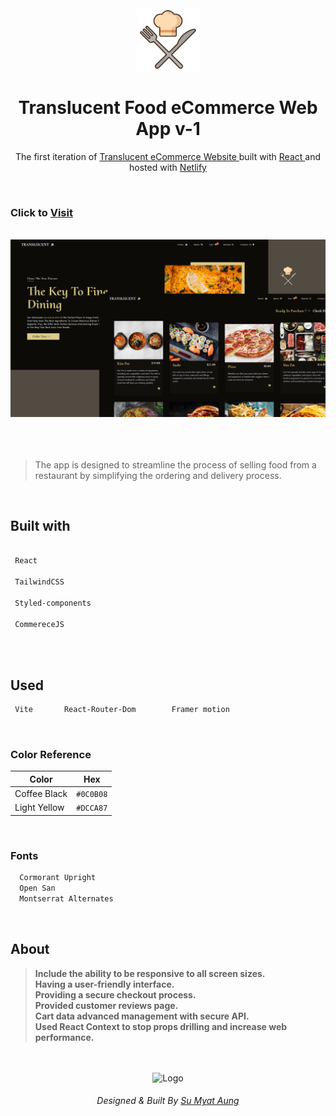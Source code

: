 <div align="center">
  <img alt="Logo" src="./src/assests/logo.png" width="100" />
</div>
<h1 align="center">
    Translucent Food eCommerce Web App   v-1
</h1>
<p align="center">
  The first iteration of <a href="https://trlc.netlify.app/" target="_blank"> Translucent eCommerce Website </a> built with <a href="https://reactjs.org/" target="_blank"> React </a> and hosted with <a href="https://www.netlify.com/" target="_blank">Netlify</a>
</p>
<br />

### Click to <a href="https://vbra.netlify.app/" target="_blank"> Visit </a>
<br />
 <a href="https://trlc.netlify.app/" target="_blank">
    <img src="./notes/overview.png" alt="Netlify Status" />
  </a>
  
  <br />
<br />
  <br />
<br />

> The app is designed to streamline the process of selling food from a restaurant by simplifying the ordering and delivery process.

  <br />


## Built with

```bash

 React

 TailwindCSS

 Styled-components
 
 CommereceJS
 
```

  <br />

## Used

```bash
 Vite       React-Router-Dom        Framer motion
```

  <br />

### Color Reference

| Color        | Hex       |
| ------------ | --------- |
| Coffee Black | `#0C0B08` |
| Light Yellow | `#DCCA87` |

<br />

### Fonts

```bash
  Cormorant Upright
  Open San
  Montserrat Alternates
```

<br />


## About
 > **Include the ability to be responsive to all screen sizes.** <br>
 > **Having a user-friendly interface.** <br>
 > **Providing a secure checkout process.** <br>
 > **Provided customer reviews page.**  <br>
 > **Cart data advanced management with secure API.** <br>
 > **Used React Context to stop props drilling and increase web performance.**
 
<br />
<br />
 
 
 <div align="center">
  <img alt="Logo" src="https://user-images.githubusercontent.com/108873224/204333286-933d52ca-91f2-4d94-8266-944bdbe9628d.png" width="100" />
  <h6> Designed & Built By <a href="https://github.com/sumyat-aung/">Su Myat Aung</a></h1>
</div>


